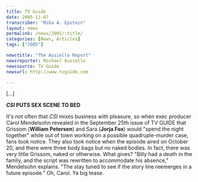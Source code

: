 ```yaml
---
title: TV Guide
date: 2005-11-07
transcriber: "Mika A. Epstein"
layout: news
permalink: /news/2005/:title/
categories: [News, Articles]
tags: ["2005"]

newstitle: "The Ausiello Report"
newsreporter: Michael Ausiello
newssource: TV Guide
newsurl: http://www.tvguide.com

---
```

[...]

***CSI* PUTS SEX SCENE TO BED**

It's not often that *CSI* mixes business with pleasure, so when exec producer Carol Mendelsohn revealed in the September 25th issue of TV GUIDE that Grissom (**William Petersen**) and Sara (**Jorja Fox**) would "spend the night together" while out of town working on a possible quadruple-murder case, fans took notice. They also took notice when the episode aired on October 20, and there were three body bags but no naked bodies. In fact, there was very little Grissom, naked or otherwise. What gives? "Billy had a death in the family, and the script was rewritten to accommodate his absence," Mendelsohn explains. "The stay tuned to see if the story line reemerges in a future episode." Oh, Carol. Ya big tease.
